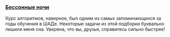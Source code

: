 ### [Бессонные ночи](https://coderun.yandex.ru/selections/eserajim)  
Курс алгоритмов, наверное, был одним из самых запоминающихся за годы обучения в ШАДе. Некоторые задачи из этой подборки буквально лишили меня сна. Уверена, что вы, друзья, справитесь сильно быстрее!
